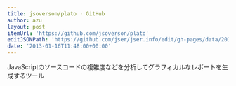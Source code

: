 ```yaml
---
title: jsoverson/plato · GitHub
author: azu
layout: post
itemUrl: 'https://github.com/jsoverson/plato'
editJSONPath: 'https://github.com/jser/jser.info/edit/gh-pages/data/2013/01/index.json'
date: '2013-01-16T11:48:00+00:00'
---
```

JavaScriptのソースコードの複雑度などを分析してグラフィカルなレポートを生成するツール
